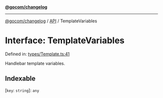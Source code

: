[**@gocom/changelog**](../README.md)

***

[@gocom/changelog](../README.md) / [API](../Public/API.md) / TemplateVariables

# Interface: TemplateVariables

Defined in: [types/Template.ts:41](https://github.com/gocom/changelog/blob/9fcfad632f057413cf4170c7ec9b6f607dd65f4a/src/types/Template.ts#L41)

Handlebar template variables.

## Indexable

\[`key`: `string`\]: `any`
